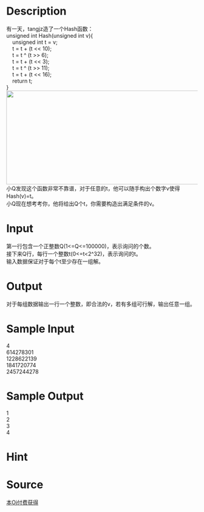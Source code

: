 
# Description

<div class="content"><div>有一天，tangjz造了一个Hash函数：</div>
<div>unsigned int Hash(unsigned int v){</div>
<div>    unsigned int t = v;</div>
<div>    t = t + (t &lt;&lt; 10);</div>
<div>    t = t ^ (t &gt;&gt; 6);</div>
<div>    t = t + (t &lt;&lt; 3);</div>
<div>    t = t ^ (t &gt;&gt; 11);</div>
<div>    t = t + (t &lt;&lt; 16);</div>
<div>    return t;</div>
<div>}</div>
<div><img src="/source/bzoj/4917/img/aHR0cHM6Ly9seWRzeS5jb20vSnVkZ2VPbmxpbmUvdXBsb2FkLzIwMTcwNi9waWNBLmpwZw==.jpg" width="720" height="247" alt=""/></div>
<div>小Q发现这个函数非常不靠谱，对于任意的t，他可以随手构出个数字v使得Hash(v)=t。</div>
<div>小Q现在想考考你，他将给出Q个t，你需要构造出满足条件的v。</div></div>

# Input

<div class="content"><div>第一行包含一个正整数Q(1&lt;=Q&lt;=100000)，表示询问的个数。</div>
<div>接下来Q行，每行一个整数t(0&lt;=t&lt;2^32)，表示询问的t。</div>
<div>输入数据保证对于每个t至少存在一组解。</div></div>

# Output

<div class="content"><div>对于每组数据输出一行一个整数，即合法的v，若有多组可行解，输出任意一组。</div></div>

# Sample Input

<div class="content"><span class="sampledata">4<br/>
614278301<br/>
1228622139<br/>
1841720774<br/>
2457244278</span></div>

# Sample Output

<div class="content"><span class="sampledata">1<br/>
2<br/>
3<br/>
4<br/>
</span></div>

# Hint

<div class="content"><p></p></div>

# Source

<div class="content"><p><a href="problemset.php?search=本Oj付费获得">本Oj付费获得</a></p></div>

